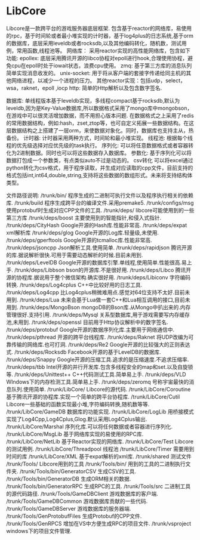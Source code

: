 LibCore
=======
Libcore是一款跨平台的游戏服务器底层框架.
	包含基于reactor的网络库，易使用的rpc，基于时间轮或者最小堆实现的计时器，基于log4plus的日志系统,基于orm的数据库，底层采用leveldb或者rocksdb,以及其他编码转化，随机数，测试用例，常用函数,线程池等。
网络库：
	采用reactor实现的高性能网络库，包含如下功能:
		epollex:
			底层采用腾讯开源的libco协程对epoll进行hook,合理使用协程，避免cpu在epoll时处于iowait状态，浪费cpu使用。
		zmq:
			基于第三方库的消息队列简单实现消息收发的。
		unix-socket:
			用于将从客户端的套接字传递给同主机的其他网络进程，以减少一个进程的压力。
		其他reactor实现：包括udp，select，wsa，raknet，epoll ,iocp
	http:
		简单的Http解析以及包含数字签名.
		
数据库:
	单线程版本基于leveldb实现，多线程compact基于rocksdb,默认为leveldb,因为是Key-Value数据库,所以数据格式采用了mongo库中mongobson，在游戏中可以很灵活增加数据，而不用担心版本问题.
	在数据格式之上采用了redis的常用数据结构，例如:hash，zset,ztop等，也可自定义拓展一些数据结构。在这层数据结构之上搭建了一层orm，来使数据对象化。同时，数据库也支持主从，热备份。
计时器:
	计时器采用两种方式，时间轮和最小堆实现。
线程池:
	根据每个线程的优先级选择对应优先级的task执行。
序列化:
	可以将任意数据格式或者容器转化为2进制数据。同时也可以将这些数据存入数据库。
参数化:
	基于序列化可以将数据打包成一个参数类，有点类似auto不过是动态的。
csv转化
	可以将excel通过python转化为csv格式，用于程序读取，并生成对应读取的cpp文件，目前支持的格式包括int,int64,double,string,支持将这些数据的数组形式。未来将支持结构体类型。
	
文件路径说明:
	/trunk/bin/						程序生成的二进制可执行文件以及程序执行相关的依赖库.
	/trunk/build					程序生成跨平台的编译文件.采用premake5.
	/trunk/configs/msg				使用protobuf时生成对应CPP文件的工具.
	/trunk/deps/					libcore可能使用到的一些第三方库
	/trunk/deps/boost				主要使用到的智能指针,和侵入式指针.
	/trunk/deps/CityHash			Google开源的Hash库.性能非常高.
	/trunk/deps/expat				xml解析库
	/trunk/deps/glog				Google开源的Log库.轻量级,未使用.
	/trunk/deps/gperftools			Google开源的tcmalloc库.性能非常高.
	/trunk/deps/jsoncpp				Json解析工具.使用简单.
	/trunk/deps/rapidjson			腾讯开源的库.据说解析很快.可用于需要动态解析的时候.目前未用到.
	/trunk/deps/LevelDB				Google开源的数据库引擎.单线程,使用简单.性能很高.易上手.
	/trunk/deps/Libbson				bson的开源库.不是很好用.
	/trunk/deps/Libco				腾讯开源的协程库.据说用于整个微信架构.确实很好用.
	/trunk/deps/Libiconv			字符编码转换.
	/trunk/deps/Log4cplus			C++中比较好用的日志工具.
	/trunk/deps/Log4cpp				比Log4cplus稍微难用点.感觉对64位支持不太好.目前未用到.
	/trunk/deps/Lua					未来会基于Lua做一套C++和Lua相互调用的接口,目前未用到.
	/trunk/deps/MongoBson			mongoDB的Bson库.从Mongo中扒出来的.内存管理很好.支持引用.
	/trunk/deps/Mysql				关系型数据库,用于游戏需要写内存缓存池,未用到.
	/trunk/deps/openssl				目前用于Http协议解析中的数字签名.
	/trunk/deps/protobuf			Google开源的数据序列化库.主要用于网络通信中.
	/trunk/deps/pthread				开源的跨平台线程库.
	/trunk/deps/Raknet				将UDP改编为可靠传输的网络库.也可打洞.
	/trunk/deps/Re2					Google开源的比较强大的正则表达式.
	/trunk/deps/Rocksdb				Facebook开源的基于LevelDB的数据库.
	/trunk/deps/Snappy				Google开源的压缩工具.追求的是压缩速度.不追求压缩率.
	/trunk/deps/tbb					Intel开源的并行开发库.包含多线程安全的map和set.以及自旋锁等.
	/trunk/deps/Unittest++			C++代码测试工具.简单易上手.
	/trunk/deps/VLD					WIndows下的内存检测工具.简单易上手.
	/trunk/deps/zeromq				号称宇宙最快的消息队列.使用简单.
	/trunk/LibCore/					Libcore的源代码.
	/trunk/LibCore/Coroutine		基于腾讯开源的协程库.实现一个简单的跨平台协程库.
	/trunk/LibCore/Cutil			Libcore一些基础的函数实现最小堆,字符编码转换,随机数等等.
	/trunk/LibCore/GameDB			数据库的功能实现.
	/trunk/LibCore/LogLib			用桥接模式实现了Log4Cpp,Log4Cplus,Glog.默认采用Log4Cplus输出.
	/trunk/LibCore/Marshal			序列化库.可以将任何数据或者容器进行序列化.
	/trunk/LibCore/MsgLib			基于网络库实现的易使用的RPC库.
	/trunk/LibCore/NetLib			基于Reactor实现的网络库.
	/trunk/LibCore/Test				Libcore的测试用例.
	/trunk/LibCore/Threadpool		线程池
	/trunk/LibCore/Timer			需要用到时间的库
	/trunk/LibCore/XML				基于expat解析的xml库.
	/trunk/shared					测试文件
	/trunk/Tools/					Libcore用到的工具
	/trunk/Tools/bin/				用到的工具的二进制执行文件夹.
	/trunk/Tools/bin/GeneratorCSV	生成CSV的工具.
	/trunk/Tools/bin/GeneratorDB	生成ORM相关的数据.
	/trunk/Tools/bin/GeneratorRPC	生成RPC的工具.
	/trunk/Tools/src				二进制工具的源代码路径.
	/trunk/Tools/GameDBClient		游戏数据库的客户端.
	/trunk/Tools/GameDBCommon		游戏数据库贡献的一些代码.
	/trunk/Tools/GameDBServer		游戏数据库的服务器端.
	/trunk/Tools/GenProtobufFiles	生成Protobuf的CPP文件.
	/trunk/Tools/GenRPCS			增加在VS中方便生成RPC的项目文件.
	/trunk/vsproject				windows下的项目文件管理.


